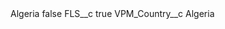<?xml version="1.0" encoding="UTF-8"?>
<CustomMetadata xmlns="http://soap.sforce.com/2006/04/metadata" xmlns:xsi="http://www.w3.org/2001/XMLSchema-instance" xmlns:xsd="http://www.w3.org/2001/XMLSchema">
    <label>Algeria</label>
    <protected>false</protected>
    <values>
        <field>FLS__c</field>
        <value xsi:type="xsd:boolean">true</value>
    </values>
    <values>
        <field>VPM_Country__c</field>
        <value xsi:type="xsd:string">Algeria</value>
    </values>
</CustomMetadata>
